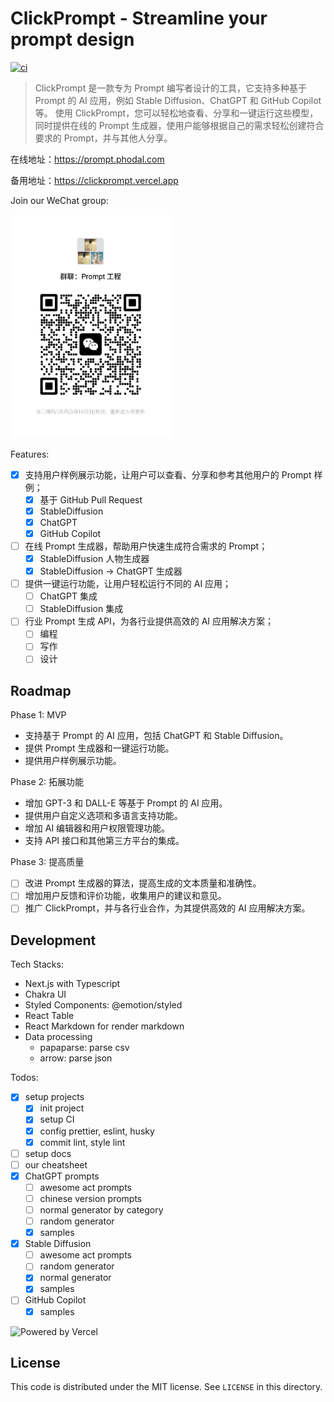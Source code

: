# ClickPrompt - Streamline your prompt design

[![ci](https://github.com/prompt-engineering/click-prompt/actions/workflows/ci.yaml/badge.svg)](https://github.com/prompt-engineering/click-prompt/actions/workflows/ci.yaml)

> ClickPrompt 是一款专为 Prompt 编写者设计的工具，它支持多种基于 Prompt 的 AI 应用，例如 Stable Diffusion、ChatGPT 和 GitHub Copilot 等。
> 使用 ClickPrompt，您可以轻松地查看、分享和一键运行这些模型，同时提供在线的 Prompt 生成器，使用户能够根据自己的需求轻松创建符合要求的 Prompt，并与其他人分享。

在线地址：https://prompt.phodal.com

备用地址：https://clickprompt.vercel.app

Join our WeChat group:

<img src="./public/wechat.jpg" width='256' height='auto' />

Features:

- [x] 支持用户样例展示功能，让用户可以查看、分享和参考其他用户的 Prompt 样例；
  - [x] 基于 GitHub Pull Request
  - [x] StableDiffusion
  - [x] ChatGPT
  - [x] GitHub Copilot
- [ ] 在线 Prompt 生成器，帮助用户快速生成符合需求的 Prompt；
  - [x] StableDiffusion 人物生成器
  - [x] StableDiffusion -> ChatGPT 生成器
- [ ] 提供一键运行功能，让用户轻松运行不同的 AI 应用；
  - [ ] ChatGPT 集成
  - [ ] StableDiffusion 集成
- [ ] 行业 Prompt 生成 API，为各行业提供高效的 AI 应用解决方案；
  - [ ] 编程
  - [ ] 写作
  - [ ] 设计

## Roadmap

Phase 1: MVP

- 支持基于 Prompt 的 AI 应用，包括 ChatGPT 和 Stable Diffusion。
- 提供 Prompt 生成器和一键运行功能。
- 提供用户样例展示功能。

Phase 2: 拓展功能

- 增加 GPT-3 和 DALL-E 等基于 Prompt 的 AI 应用。
- 提供用户自定义选项和多语言支持功能。
- 增加 AI 编辑器和用户权限管理功能。
- 支持 API 接口和其他第三方平台的集成。

Phase 3: 提高质量

- [ ] 改进 Prompt 生成器的算法，提高生成的文本质量和准确性。
- [ ] 增加用户反馈和评价功能，收集用户的建议和意见。
- [ ] 推广 ClickPrompt，并与各行业合作，为其提供高效的 AI 应用解决方案。

## Development

Tech Stacks:

- Next.js with Typescript
- Chakra UI
- Styled Components: @emotion/styled
- React Table
- React Markdown for render markdown
- Data processing
  - papaparse: parse csv
  - arrow: parse json

Todos:

- [x] setup projects
  - [x] init project
  - [x] setup CI
  - [x] config prettier, eslint, husky
  - [x] commit lint, style lint
- [ ] setup docs
- [ ] our cheatsheet
- [x] ChatGPT prompts
  - [ ] awesome act prompts
  - [ ] chinese version prompts
  - [ ] normal generator by category
  - [ ] random generator
  - [x] samples
- [x] Stable Diffusion
  - [ ] awesome act prompts
  - [ ] random generator
  - [x] normal generator
  - [x] samples
- [ ] GitHub Copilot
  - [x] samples

![Powered by Vercel](https://images.ctfassets.net/e5382hct74si/78Olo8EZRdUlcDUFQvnzG7/fa4cdb6dc04c40fceac194134788a0e2/1618983297-powered-by-vercel.svg)

## License

This code is distributed under the MIT license. See `LICENSE` in this directory.
